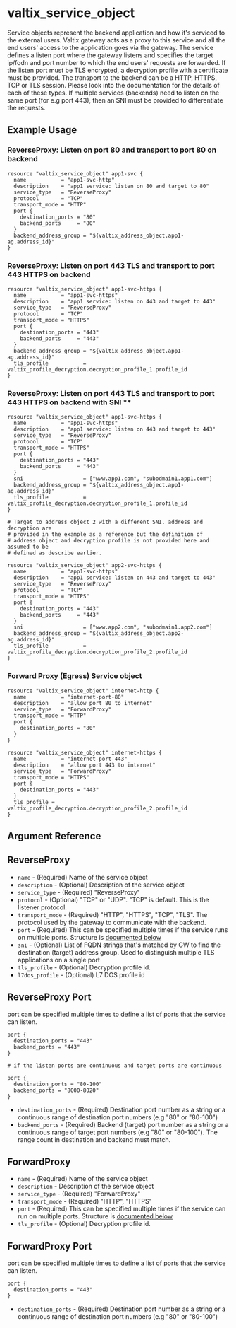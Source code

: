 # valtix_service_object

Service objects represent the backend application and how it's serviced to the external users.
Valtix gateway acts as a proxy to this service and all the end users' access to the application
goes via the gateway. The service defines a listen port where the gateway listens and specifies
the target ip/fqdn and port number to which the end users' requests are forwarded. If the listen
port must be TLS encrypted, a decryption profile with a certificate must be provided.
The transport to the backend can be a HTTP, HTTPS, TCP or TLS session. Please look into the
documentation for the details of each of these types.
If multiple services (backends) need to listen on the same port (for e.g port 443), then an SNI
must be provided to differentiate the requests.

## Example Usage

### ReverseProxy: Listen on port 80 and transport to port 80 on backend

```hcl
resource "valtix_service_object" app1-svc {
  name           = "app1-svc-http"
  description    = "app1 service: listen on 80 and target to 80"
  service_type   = "ReverseProxy"
  protocol       = "TCP"
  transport_mode = "HTTP"
  port {
    destination_ports = "80"
    backend_ports     = "80"
  }
  backend_address_group = "${valtix_address_object.app1-ag.address_id}"
}
```

### ReverseProxy: Listen on port 443 TLS and transport to port 443 HTTPS on backend

```hcl
resource "valtix_service_object" app1-svc-https {
  name           = "app1-svc-https"
  description    = "app1 service: listen on 443 and target to 443"
  service_type   = "ReverseProxy"
  protocol       = "TCP"
  transport_mode = "HTTPS"
  port {
    destination_ports = "443"
    backend_ports     = "443"
  }
  backend_address_group = "${valtix_address_object.app1-ag.address_id}"
  tls_profile           = valtix_profile_decryption.decryption_profile_1.profile_id
}
```

### ReverseProxy: Listen on port 443 TLS and transport to port 443 HTTPS on backend with SNI **

```hcl
resource "valtix_service_object" app1-svc-https {
  name           = "app1-svc-https"
  description    = "app1 service: listen on 443 and target to 443"
  service_type   = "ReverseProxy"
  protocol       = "TCP"
  transport_mode = "HTTPS"
  port {
    destination_ports = "443"
    backend_ports     = "443"
  }
  sni                   = ["www.app1.com", "subodmain1.app1.com"]
  backend_address_group = "${valtix_address_object.app1-ag.address_id}"
  tls_profile           = valtix_profile_decryption.decryption_profile_1.profile_id
}

# Target to address object 2 with a different SNI. address and decryption are
# provided in the example as a reference but the definition of
# address object and decryption profile is not provided here and assumed to be
# defined as describe earlier.

resource "valtix_service_object" app2-svc-https {
  name           = "app1-svc-https"
  description    = "app1 service: listen on 443 and target to 443"
  service_type   = "ReverseProxy"
  protocol       = "TCP"
  transport_mode = "HTTPS"
  port {
    destination_ports = "443"
    backend_ports     = "443"
  }
  sni                   = ["www.app2.com", "subodmain1.app2.com"]
  backend_address_group = "${valtix_address_object.app2-ag.address_id}"
  tls_profile           = valtix_profile_decryption.decryption_profile_2.profile_id
}
```

### Forward Proxy (Egress) Service object

```
resource "valtix_service_object" internet-http {
  name           = "internet-port-80"
  description    = "allow port 80 to internet"
  service_type   = "ForwardProxy"
  transport_mode = "HTTP"
  port {
    destination_ports = "80"
  }
}

resource "valtix_service_object" internet-https {
  name           = "internet-port-443"
  description    = "allow port 443 to internet"
  service_type   = "ForwardProxy"
  transport_mode = "HTTPS"
  port {
    destination_ports = "443"
  }
  tls_profile = valtix_profile_decryption.decryption_profile_2.profile_id
}

```

## Argument Reference

## ReverseProxy

* `name` - (Required) Name of the service object
* `description` - (Optional) Description of the service object
* `service_type` - (Required) "ReverseProxy"
* `protocol` - (Optional) "TCP" or "UDP". "TCP" is default. This is the listener protocol.
* `transport_mode` - (Required) "HTTP", "HTTPS", "TCP", "TLS". The protocol used by the gateway to communicate with the backend.
* `port` - (Required) This can be specified multiple times if the service runs on multiple ports. Structure is [documented below](#reverseproxy-port)
* `sni` - (Optional) List of FQDN strings that's matched by GW to find the destination (target) address group. Used to distinguish multiple TLS applications on a single port
* `tls_profile` - (Optional) Decryption profile id.
* `l7dos_profile` - (Optional) L7 DOS profile id

## ReverseProxy Port

port can be specified multiple times to define a list of ports that the service can listen.

```hcl
port {
  destination_ports = "443"
  backend_ports = "443"
}

# if the listen ports are continuous and target ports are continuous

port {
  destination_ports = "80-100"
  backend_ports = "8000-8020"
}
```

* `destination_ports` - (Required) Destination port number as a string or a continuous range of destination port numbers (e.g "80" or "80-100")
* `backend_ports` - (Required) Backend (target) port number as a string or a continuous range of target port numbers (e.g "80" or "80-100"). The range count in destination and backend must match.


## ForwardProxy

* `name` - (Required) Name of the service object
* `description` - Description of the service object
* `service_type` - (Required) "ForwardProxy"
* `transport_mode` - (Required) "HTTP", "HTTPS"
* `port` - (Required) This can be specified multiple times if the service can run on multiple ports. Structure is [documented below](#forwardproxy-port)
* `tls_profile` - (Optional) Decryption profile id.

## ForwardProxy Port
port can be specified multiple times to define a list of ports that the service can listen.

```hcl
port {
  destination_ports = "443"
}
```

* `destination_ports` - (Required) Destination port number as a string or a continuous range of destination port numbers (e.g "80" or "80-100")